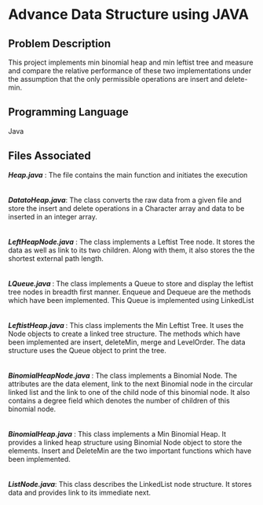 Advance Data Structure using JAVA
=================================

Problem Description
-------------------
This project implements min binomial heap and min leftist tree and measure and compare the relative performance of these two implementations under the assumption that the only permissible operations are insert and delete-min.

Programming Language 
--------------------
Java

Files Associated
----------------

<i><b>Heap.java</b></i> : The file contains the main function and initiates the execution<br><br><br>
<i><b>DatatoHeap.java</b></i>: The class converts the raw data from a given file and store the insert and delete operations in a Character array and data to be inserted in an integer array.<br><br><br>
<i><b>LeftHeapNode.java</b>  </i>: The class implements a Leftist Tree node. It stores the data as well as link to its two children. Along with them, it also stores the the shortest external path length.<br><br><br>
<i><b>LQueue.java </b></i>: The class implements a Queue to store and display the leftist tree nodes in breadth first manner. Enqueue and Dequeue are the methods which have been implemented. This Queue is implemented using LinkedList<br><br><br>
<i><b>LeftistHeap.java </b></i>: This class implements the Min Leftist Tree. It uses the Node objects to create a linked tree structure. The methods which have been implemented are insert, deleteMin, merge and LevelOrder. The data structure uses the Queue object to print the tree. <br><br><br>
<i><b>BinomialHeapNode.java </b></i> : The class implements a Binomial Node. The attributes are the data element, link to the next Binomial node in the circular linked list and the link to one of the child node of this binomial node. It also contains a degree field which denotes the number of children of this binomial node. <br><br><br>
<i><b> BinomialHeap.java</b></i> : This class implements a Min Binomial Heap. It provides a linked heap structure using Binomial Node object to store the elements. Insert and DeleteMin are the two important functions which have been implemented. <br><br><br>
<i><b> ListNode.java</b></i>: This class describes the LinkedList node structure. It stores data and provides link to its immediate next.<br><br><br>

